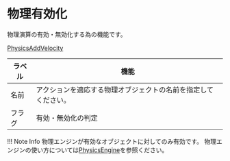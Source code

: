 # 物理有効化

物理演算の有効・無効化する為の機能です。

[PhysicsAddVelocity](img/SetEnable.ja.jpg)

| ラベル |  機能  |
| ----   | ---- |
| 名前 | アクションを適応する物理オブジェクトの名前を指定してください。 |
| フラグ | 有効・無効化の判定　|

!!! Note Info
    物理エンジンが有効なオブジェクトに対してのみ有効です。
    物理エンジンの使い方については[PhysicsEngine](../WorldMakingGuide/PhysicsEngine.md)を参照ください。